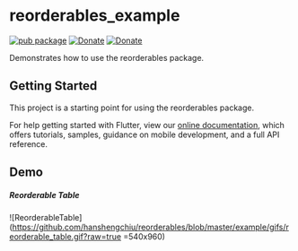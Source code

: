 # reorderables_example

[![pub package](https://img.shields.io/pub/v/reorderables.svg)](https://pub.dartlang.org/packages/reorderables)
[![Donate](https://img.shields.io/badge/Donate-Buy%20Me%20A%20Coffee-yellow.svg)](https://www.buymeacoffee.com/q5gkeA4t2)
[![Donate](https://img.shields.io/badge/Donate-PayPal-green.svg)](https://www.paypal.com/cgi-bin/webscr?cmd=_s-xclick&hosted_button_id=2L56VGH228QJE)

Demonstrates how to use the reorderables package.

## Getting Started

This project is a starting point for using the reorderables package.

For help getting started with Flutter, view our 
[online documentation](https://flutter.io/docs), which offers tutorials, 
samples, guidance on mobile development, and a full API reference.

## Demo

##### Reorderable Table

![ReorderableTable](https://github.com/hanshengchiu/reorderables/blob/master/example/gifs/reorderable_table.gif?raw=true =540x960)

